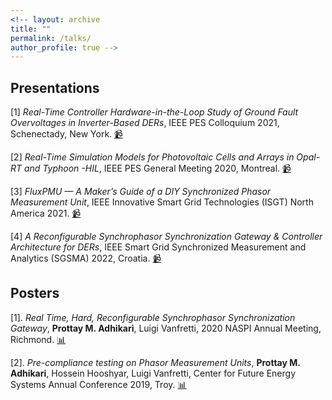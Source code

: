 ```yaml
---
<!-- layout: archive
title: ""
permalink: /talks/
author_profile: true -->
---
```


## Presentations


[1] _Real-Time Controller Hardware-in-the-Loop Study of Ground Fault Overvoltages in Inverter-Based DERs_, IEEE PES Colloquium 2021, Schenectady, New York. [📹](https://www.youtube.com/watch?v=6ypq8IHOLaU)

[2] _Real-Time Simulation Models for Photovoltaic Cells and Arrays in Opal-RT and Typhoon -HIL_, IEEE PES General Meeting 2020, Montreal. [📹](https://www.youtube.com/watch?v=DFS1ahd1cUw)  

[3] _FluxPMU — A Maker’s Guide of a DIY Synchronized Phasor Measurement Unit_, IEEE Innovative Smart Grid Technologies (ISGT) North America 2021. [📹](https://www.youtube.com/watch?v=o2goo4YN2mY) 

[4] _A Reconfigurable Synchrophasor Synchronization Gateway & Controller Architecture for DERs_, IEEE Smart Grid Synchronized Measurement and Analytics (SGSMA) 2022, Croatia. [📹](https://www.youtube.com/watch?v=COrVNv4JyvA)

## Posters

[1]. _Real Time, Hard, Reconfigurable Synchrophasor Synchronization Gateway_,  **Prottay M. Adhikari**,  Luigi Vanfretti, 2020 NASPI Annual Meeting, Richmond. [📊](https://drive.google.com/file/d/1At5gigsPpn_W7By-g3yWQbM_plIemOeW/view)

[2]. _Pre-compliance testing on Phasor Measurement Units_, **Prottay M. Adhikari**, Hossein Hooshyar, Luigi Vanfretti, Center for Future Energy Systems Annual Conference 2019, Troy. [📊](https://drive.google.com/file/d/1xe11xeZ6Q_WPCNvzVD7qs9ltmPqsc8D2/view)

